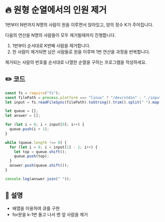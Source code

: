 # 🔥 원형 순열에서의 인원 제거
1번부터 N번까지 N명의 사람이 원을 이루면서 앉아있고, 양의 정수 K가 주어집니다.

다음의 연산을 N명의 사람들이 모두 제거될때까지 진행합니다.

1. 1번부터 순서대로 K번째 사람을 제거합니다.
2. 한 사람이 제거되면 남은 사람들로 원을 이루며 1번 연산을 과정을 반복합니다.

제거되는 사람의 번호를 순서대로 나열한 순열을 구하는 프로그램을 작성하세요.

## ✏️ 코드
```js
const fs = require("fs");
const filePath = process.platform === "linux" ? "/dev/stdin" : "./input.txt";
let input = fs.readFileSync(filePath).toString().trim().split(" ").map(Number);

let queue = [];
let answer = [];

for (let i = 0; i < input[0]; i++) {
  queue.push(i + 1);
}

while (queue.length !== 0) {
  for (let i = 0; i < input[1] - 1; i++) {
    let top = queue.shift();
    queue.push(top);
  }
  answer.push(queue.shift());
}

console.log(answer.join(" "));
```

## 🌱 설명
- 배열을 이용하여 큐를 구현
- for문을 k-1번 돌고 나서 맨 앞 사람을 제거